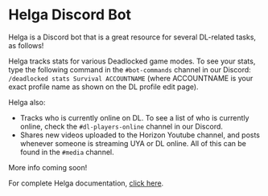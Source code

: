 # Helga Discord Bot

Helga is a Discord bot that is a great resource for several DL-related tasks, as follows!

Helga tracks stats for various Deadlocked game modes. To see your stats, type the following command in the `#bot-commands` channel in our Discord: `/deadlocked stats Survival ACCOUNTNAME` (where ACCOUNTNAME is your exact profile name as shown on the DL profile edit page).

Helga also:
- Tracks who is currently online on DL. To see a list of who is currently online, check the `#dl-players-online` channel in our Discord.
- Shares new videos uploaded to the Horizon Youtube channel, and posts whenever someone is streaming UYA or DL online. All of this can be found in the `#media` channel.

More info coming soon!

For complete Helga documentation, [click here](https://github.com/Horizon-Private-Server/helga-discord-bot).
